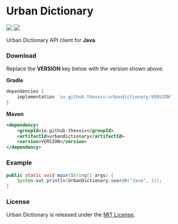 # Urban Dictionary

[![](https://img.shields.io/github/v/tag/thechampagne/urbandictionary-java?label=version)](https://github.com/thechampagne/urbandictionary-java/releases/latest) [![](https://img.shields.io/github/license/thechampagne/urbandictionary-java)](https://github.com/thechampagne/urbandictionary-java/blob/main/LICENSE)

Urban Dictionary API client for **Java**.

### Download

Replace the **VERSION** key below with the version shown above.

**Gradle**
```gradle
dependencies {
    implementation 'io.github.thexxiv:urbandictionary:VERSION'
}
```

**Maven**
```xml
<dependency>
    <groupId>io.github.thexxiv</groupId>
    <artifactId>urbandictionary</artifactId>
    <version>VERSION</version>
</dependency>
```

### Example

```java
public static void main(String[] args) {
    System.out.println(UrbanDictionary.search("Java", 1));
}
```

### License

Urban Dictionary is released under the [MIT License](https://github.com/thechampagne/urbandictionary-java/blob/main/LICENSE).